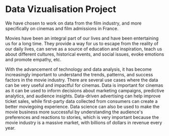 # Data Vizualisation Project

We have chosen to work on data from the film industry, and more specifically on cinemas and film admissions in France.

Movies have been an integral part of our lives and have been entertaining us for a long time. They provide a way for us to escape from the reality of our daily lives, can serve as a source of education and inspiration, teach us about different cultures, historical events, and social issues, evoke emotions and promote empathy, etc. 

With the advancement of technology and data analysis, it has become increasingly important to understand the trends, patterns, and success factors in the movie industry. There are several use cases where the data can be very useful and impactful for cinemas. Data is important for cinemas as it can be used to inform decisions about marketing campaigns, predictive analytics, and audience insights. Data-driven advertising can help improve ticket sales, while first-party data collected from consumers can create a better moviegoing experience. Data science can also be used to make the movie business more successful by understanding the audience's preferences and reactions to stories, which is very important because the movie industry is a massive market, with billions of dollars in revenue every year. 
